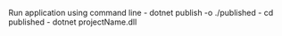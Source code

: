 Run application using command line
    - dotnet publish -o ./published
    - cd published
    - dotnet projectName.dll
    